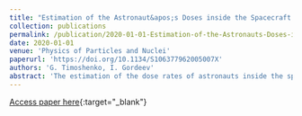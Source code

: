 ```yaml
---
title: "Estimation of the Astronaut&apos;s Doses inside the Spacecraft Habitable Module in Deep Space"
collection: publications
permalink: /publication/2020-01-01-Estimation-of-the-Astronauts-Doses-inside-the-Spacecraft-Habitable-Module-in-Deep-Space
date: 2020-01-01
venue: 'Physics of Particles and Nuclei'
paperurl: 'https://doi.org/10.1134/S106377962005007X'
authors: 'G. Timoshenko, I. Gordeev'
abstract: 'The estimation of the dose rates of astronauts inside the spacecraft habitable module with dimensions ∅6 m and length 12 m with an aluminum shell thickness of 15 g/cm2 at the minimum and maximum of solar activity during flights in deep space has been presented. The estimation was based on the FLUKA calculations of the spectral characteristics of all components of the internal radiation field in the module from protons, deuterons, 3He, and nuclei with 2 ≤ Z ≤ 28 of Galactic Cosmic Radiation. To estimate the dose, the fluence-to-effective dose equivalent conversion coefficients for the male astronauts (cohort of never smoking males aged 30-60 years) have been used.'
---
```

[Access paper here](https://doi.org/10.1134/S106377962005007X){:target="_blank"}
